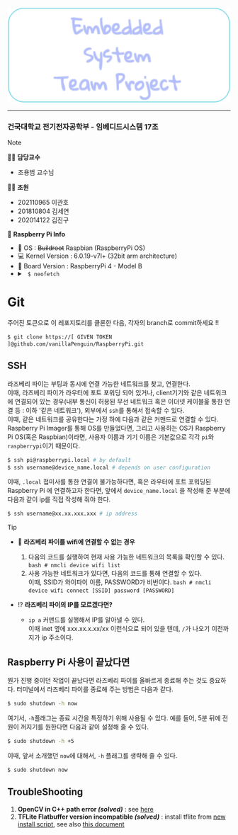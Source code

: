 <picture>
  <source media="(prefers-color-scheme: dark)" srcset="./assets/rasptitle-dark.png">
  <source media="(prefers-color-scheme: light)" srcset="./assets/rasptitle-light.png">
  <img alt="RaspTitle" src="./assets/rasptitle-dark.png">
</picture>

------
### 건국대학교 전기전자공학부 - 임베디드시스템 17조
> [!NOTE]
> 🧑‍🏫 **담당교수**  
> - 조용범 교수님
>   
> 👨‍💻 **조원**  
> - 202110965 이관호  
> - 201810804 김세연  
> - 202014122 김진구
>   
> 🍓 **Raspberry Pi Info**  
> - 🔭 OS : ~~Buildroot~~ Raspbian (RaspberryPi OS)   
> - 💻 Kernel Version : 6.0.19-v7l+ (32bit arm architecture)   
> - 🌱 Board Version : RaspberryPi 4 - Model B    
> - <details>
> 		<summary><code> $ neofetch</code></summary>
> 		<picture>
> 			<source media="(prefers-color-scheme: dark)" srcset="./assets/rasp-neofetch-dark.png">
> 			<source media="(prefers-color-scheme: light)" srcset="./assets/rasp-neofetch-light.png">
> 			<img alt="Raspberry pi neofetch" src="./assets/rasp-neofetch-dark.png">
> 		</picture>
> 	</details>

# Git
주어진 토큰으로 이 레포지토리를 클론한 다음, 각자의 branch로 commit하세요 !!

```
$ git clone https://[ GIVEN TOKEN ]@github.com/vanillaPenguin/RaspberryPi.git
```

## SSH
라즈베리 파이는 부팅과 동시에 연결 가능한 네트워크를 찾고, 연결한다.  
이때, 라즈베리 파이가 라우터에 포트 포워딩 되어 있거나, client기기와 같은 네트워크에 연결되어 있는 경우(내부 통신이 허용된 무선 네트워크 혹은 이더넷 케이블읉 통한 연결 등 : 이하 '같은 네트워크'), 외부에서 `ssh`를 통해서 접속할 수 있다.  
이때, 같은 네트워크를 공유한다는 가정 하에 다음과 같은 커맨드로 연결할 수 있다. Raspberry Pi Imager를 통해 OS를 만들었다면, 그리고 사용하는 OS가 Raspberry Pi OS(혹은 Raspbian)이라면, 사용자 이름과 기기 이름은 기본값으로 각각 `pi`와 `raspberrypi`이기 때문이다.  

```bash
$ ssh pi@raspberrypi.local # by default
$ ssh username@device_name.local # depends on user configuration
```

이때, `.local` 접미사를 통한 연결이 불가능하다면, 혹은 라우터에 포트 포워딩된 Raspberry Pi 에 연결하고자 한다면, 앞에서 `device_name.local` 을 작성해 준 부분에 다음과 같이 ip를 직접 작성해 줘야 한다.  

```bash
$ ssh username@xx.xx.xxx.xxx # ip address 
```

> [!TIP]
> * 🍓 **라즈베리 파이를 wifi에 연결할 수 없는 경우**
> 	1. 다음의 코드를 실행하여 현재 사용 가능한 네트워크의 목록을 확인할 수 있다.
>    		```bash
>    		# nmcli device wifi list
>    		```
> 	2. 사용 가능한 네트워크가 있다면, 다음의 코드를 통해 연결할 수 있다.  
> 		이때, SSID가 와이파이 이름, PASSWORD가 비번이다.
>   		```bash
>    		# nmcli device wifi connect [SSID] password [PASSWORD]
>    		```
>
> * ⁉️ **라즈베리 파이의 IP를 모르겠다면?**
> 	* `ip a` 커맨드를 실행해서 IP를 알아낼 수 있다.  
>   	이때 inet 옆에 xxx.xx.x.xx/xx 이런식으로 되어 있을 텐데, `/`가 나오기 이전까지가 ip 주소이다.

## Raspberry Pi 사용이 끝났다면
뭔가 진행 중이던 작업이 끝났다면 라즈베리 파이를 올바르게 종료해 주는 것도 중요하다. 터미널에서 라즈베리 파이를 종료해 주는 방법은 다음과 같다.  

```bash
$ sudo shutdown -h now
```

여기서, `-h`플래그는 종료 시간을 특정하기 위해 사용될 수 있다. 예를 들어, 5분 뒤에 전원이 꺼지기를 원한다면 다음과 같이 설정해 줄 수 있다.

```bash
$ sudo shutdown -h +5
```

이때, 앞서 소개했던 `now`에 대해서, `-h` 플래그를 생략해 줄 수 있다.

```bash
$ sudo shutdown now
```

## TroubleShooting
1. **OpenCV in C++ path error *(solved)*** : see [here](./ExampleCode/week11/README.md)  
2. **TFLite Flatbuffer version incompatible *(solved)*** : install tflite from [new install script](./ProjectCode/installScript/modified_tensorflow_2.6.0_install.sh), see also [this document](./ProjectCode/installScript)

